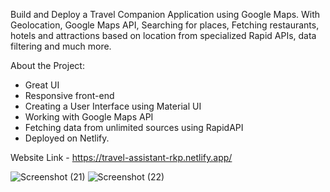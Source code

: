 Build and Deploy a Travel Companion Application using Google Maps. With Geolocation, Google Maps API, Searching for places, Fetching restaurants, hotels and attractions based on location from specialized Rapid APIs, data filtering and much more.

About the Project:
- Great UI
- Responsive front-end
- Creating a User Interface using Material UI
- Working with Google Maps API
- Fetching data from unlimited sources using RapidAPI
- Deployed on Netlify.

Website Link - https://travel-assistant-rkp.netlify.app/

![Screenshot (21)](https://user-images.githubusercontent.com/71692155/131260343-217a0336-4f9b-4056-a07c-4c57768d5991.png)
![Screenshot (22)](https://user-images.githubusercontent.com/71692155/131260344-842b7327-8cd4-407d-bb82-eedcb8df91ba.png)


